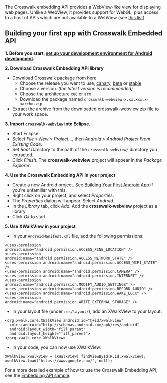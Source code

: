 The Crosswalk embedding API provides a WebView-like view for displaying web pages. Unlike a WebView, it provides support for WebGL, plus access to a host of APIs which are not available to a WebView (see [this list](#documentation/apis/web_apis)). 

## Building your first app with Crosswalk Embedded API

**1. Before you start, [set up your development environment for Android development](http://developer.android.com/training/basics/firstapp/index.html).**

**2. Download Crosswalk Embedding API library**

  * Download Crosswalk package from [here](https://download.01.org/crosswalk/releases/crosswalk/android/)
      - Choose the release you want to use, [canary](https://download.01.org/crosswalk/releases/crosswalk/android/canary), [beta](https://download.01.org/crosswalk/releases/crosswalk/android/beta) or [stable](https://download.01.org/crosswalk/releases/crosswalk/android/stable)
      - Choose a version. _(the latest version is recommended)_
      - Choose the architecture `x86` or `arm`
      - Download the package named `crosswalk-webview-x.xx.xxx.x-<arch>.zip`
  * Extract the archive from the downloaded crosswalk-webview zip file to your work space.

**3. Import `crosswalk-webview` into Eclipse.**
  * Start Eclipse.
  * Select *File* > *New* > *Project...*, then *Android* > *Android Project From Existing Code*.
  * Set *Root Directory* to the path of the `crosswalk-webview/` directory you extracted.
  * Click *Finish*. The **crosswalk-webview** project will appear in the *Package Explorer*.

**4. Use the Crosswalk Embedding API in your project**
  * Create a new Android project. See [Building Your First Android App](http://developer.android.com/training/basics/firstapp/index.html) if you're unfamiliar with this.
  * Right click on your project, and select *Properties*.
  * The *Properties* dialog will appear. Select *Android*.
  * In the *Library* tab, click *Add*. Add the **crosswalk-webview** project as a library.
  * Click *Ok* to start.

**5. Use XWalkView in your project**
  * In your `AndroidManifest.xml` file, add the following permissions:

  ```
  <uses-permission android:name="android.permission.ACCESS_FINE_LOCATION" />
  <uses-permission android:name="android.permission.ACCESS_NETWORK_STATE" />
  <uses-permission android:name="android.permission.ACCESS_WIFI_STATE" />
  <uses-permission android:name="android.permission.CAMERA" />
  <uses-permission android:name="android.permission.INTERNET" />
  <uses-permission android:name="android.permission.MODIFY_AUDIO_SETTINGS" />
  <uses-permission android:name="android.permission.RECORD_AUDIO" />
  <uses-permission android:name="android.permission.WAKE_LOCK" />
  <uses-permission android:name="android.permission.WRITE_EXTERNAL_STORAGE" />
  ```

  * In your layout file (under `res/layout/`), add an XWalkView to your layout:

  ```
  <org.xwalk.core.XWalkView android:id="@+id/xwalkview"
    xmlns:android="http://schemas.android.com/apk/res/android"
    android:layout_width="fill_parent"
    android:layout_height="fill_parent">
  </org.xwalk.core.XWalkView>
  ```

  * In your code, you can now use XWalkView:

  ```
  XWalkView xwalkView = (XWalkView) findViewById(R.id.xwalkview);
  xwalkView.load("https://www.google.com/", null);
  ```

For a more detailed example of how to use the Crosswalk Embedding API, see the [Embedding API sample](https://github.com/crosswalk-project/crosswalk/tree/master/runtime/android/sample).